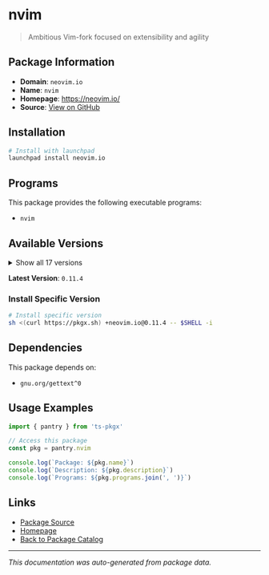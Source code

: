 # nvim

> Ambitious Vim-fork focused on extensibility and agility

## Package Information

- **Domain**: `neovim.io`
- **Name**: `nvim`
- **Homepage**: https://neovim.io/
- **Source**: [View on GitHub](https://github.com/pkgxdev/pantry/tree/main/projects/neovim.io/package.yml)

## Installation

```bash
# Install with launchpad
launchpad install neovim.io
```

## Programs

This package provides the following executable programs:

- `nvim`

## Available Versions

<details>
<summary>Show all 17 versions</summary>

- `0.11.4`, `0.11.3`, `0.11.2`, `0.11.1`, `0.11.0`
- `0.10.4`, `0.10.3`, `0.10.2`, `0.10.1`, `0.10.0`
- `0.9.5`, `0.9.4`, `0.9.2`, `0.9.1`, `0.9.0`
- `0.8.2`, `0.8.1`

</details>

**Latest Version**: `0.11.4`

### Install Specific Version

```bash
# Install specific version
sh <(curl https://pkgx.sh) +neovim.io@0.11.4 -- $SHELL -i
```

## Dependencies

This package depends on:

- `gnu.org/gettext^0`

## Usage Examples

```typescript
import { pantry } from 'ts-pkgx'

// Access this package
const pkg = pantry.nvim

console.log(`Package: ${pkg.name}`)
console.log(`Description: ${pkg.description}`)
console.log(`Programs: ${pkg.programs.join(', ')}`)
```

## Links

- [Package Source](https://github.com/pkgxdev/pantry/tree/main/projects/neovim.io/package.yml)
- [Homepage](https://neovim.io/)
- [Back to Package Catalog](../../package-catalog.md)

---

*This documentation was auto-generated from package data.*
